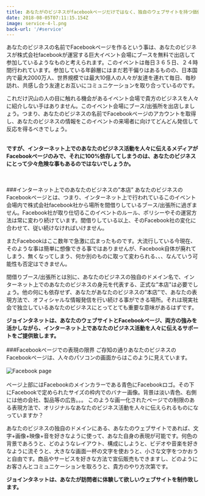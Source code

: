 ```yaml
---
title: あなたがのビジネスがfacebookページだけではなく、独自のウェブサイトを持つ価値
date: 2018-08-05T07:11:15.154Z
image: service-4-l.png
back-url: '/#service'
---
```


あなたのビジネスの名前でFacebookページを作るという事は、あなたのビジネスが株式会社facebookが運営する巨大イベント会場にブースを無料で出店して参加しているようなものと考えられます。このイベントは毎日３６５日、２４時間行われています。参加している年齢層にはまだ若干偏りはあるものの、日本国内で最大2000万人、世界規模では最大10億人の人々が友達を連れて毎日、毎秒訪れ、共感し合う友達とお互いにコミュニケーションを取り合っているのです。

これだけ沢山の人の目に触れる機会があるイベント会場で貴方のビジネスを人々に紹介しない手はありません。このイベント会場にブース/出張所を出店しましょう。つまり、あなたのビジネスの名前でFacebookページのアカウントを取得し、あなたのビジネスの情報をこのイベントの来場者に向けてどんどん発信して反応を得るべきでしょう。
<br/><br/>

**ですが、インターネット上でのあなたのビジネス活動を人々に伝えるメディアがFacebookページのみで、それに100%依存してしまうのは、あなたのビジネスにとって少々危険な事もあるのではないでしょうか。**
<br/><br/><br/>

###インターネット上でのあなたのビジネスの”本店”
あなたのビジネスのFacebookページとは、つまり、インターネット上で行われているこのイベント会場内で株式会社facebook社から場所を間借りしているブース/出張所に過ぎません。Facebook社が取り仕切るこのイベントのルール、ポリシーやその運営方法は常に変わり続けています。間借りしている以上、そのFacebook社の変化に合わせて、従い続けなければいけません。

またFacebookはここ数年で急激に広まったものです。大流行している今現在、そのような事は簡単に想像できる事ではありませんが、Facebook自体が廃れてしまう、無くなってしまう、何か別のものに取って変わられる、、、なんていう可能性も否定はできません。

間借りブース/出張所とは別に、あなたのビジネスの独自のドメイン名で、インターネット上でのあなたのビジネスの身元を代表する、正式な”本店"は必要でしょう。他の何にも依存せず、あなたがあなたのビジネスの”本店”で、あなたの表現方法で、オフィシャルな情報発信を行い続ける事ができる場所。それは現実社会で独立しているあなたのビジネスにとってとても重要な意味があるはずです。

**ジョインタネットは、あなたのウェブサイトとFacebookページ、両方の強みを活かしながら、インターネット上であなたのビジネス活動を人々に伝えるサポートをご提供致します。**
<br/><br/>
###Facebookページでの表現の限界
ご存知の通りあなたのビジネスのFacebookページは、人々のパソコンの画面からはこのように見えています。
<br/><br/>
![Facebook page](/img/fbpage.png)
<br/><br/>
ページ上部にはFacebookのメインカラーである青色にFacebookロゴ。その下にFacebookで定められたサイズの枠内でのバナー画像。背景は淡い青色、右側には他の会社、製品等の広告。。。
このような画一化されたページでの制限のある表現方法で、オリジナルなあなたのビジネス活動を人々に伝えられるものになっていますか？　

あなたのビジネスの独自のドメインにある、あなたのウェブサイトであれば、文字+画像+映像+音を好きなように使って、あなた自身の表現が可能です。何色の背景であろうと、どのようなレイアウト、構成にしようと、ビデオや音楽を好きなように流そうと、大きなな画面一杯の文字を使おうと、小さな文字をつかおうと自由です。商品やサービスを好きな方法で宣伝販売もできますし、どのようにお客さんとコミュニケーションを取ろうと、貴方のやり方次第です。

**ジョインタネットは、あなたが訪問者に体験して欲しいウェブサイトを制作致します。**
